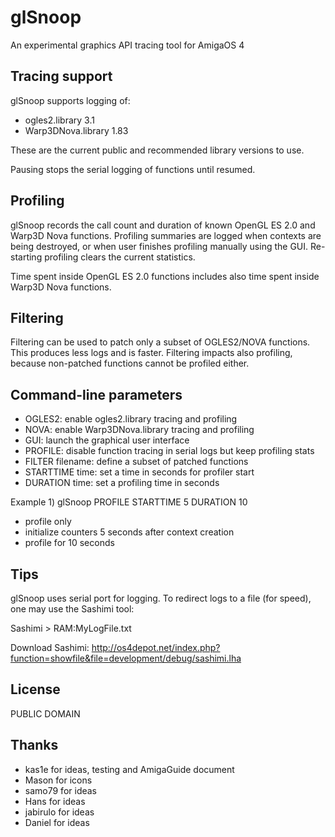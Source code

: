 # glSnoop

An experimental graphics API tracing tool for AmigaOS 4

## Tracing support

glSnoop supports logging of:

- ogles2.library 3.1
- Warp3DNova.library 1.83

These are the current public and recommended library versions to use.

Pausing stops the serial logging of functions until resumed.

## Profiling

glSnoop records the call count and duration of known OpenGL ES 2.0
and Warp3D Nova functions. Profiling summaries are logged when
contexts are being destroyed, or when user finishes profiling manually
using the GUI. Re-starting profiling clears the current statistics.

Time spent inside OpenGL ES 2.0 functions includes also time spent
inside Warp3D Nova functions.

## Filtering

Filtering can be used to patch only a subset of OGLES2/NOVA
functions. This produces less logs and is faster. Filtering
impacts also profiling, because non-patched functions
cannot be profiled either.

## Command-line parameters

- OGLES2: enable ogles2.library tracing and profiling
- NOVA: enable Warp3DNova.library tracing and profiling
- GUI: launch the graphical user interface
- PROFILE: disable function tracing in serial logs but keep profiling stats
- FILTER filename: define a subset of patched functions
- STARTTIME time: set a time in seconds for profiler start
- DURATION time: set a profiling time in seconds

Example 1) glSnoop PROFILE STARTTIME 5 DURATION 10
- profile only
- initialize counters 5 seconds after context creation
- profile for 10 seconds

## Tips

glSnoop uses serial port for logging. To redirect logs
to a file (for speed), one may use the Sashimi tool:

Sashimi > RAM:MyLogFile.txt

Download Sashimi: http://os4depot.net/index.php?function=showfile&file=development/debug/sashimi.lha

## License

PUBLIC DOMAIN

## Thanks

- kas1e for ideas, testing and AmigaGuide document
- Mason for icons
- samo79 for ideas
- Hans for ideas
- jabirulo for ideas
- Daniel for ideas

